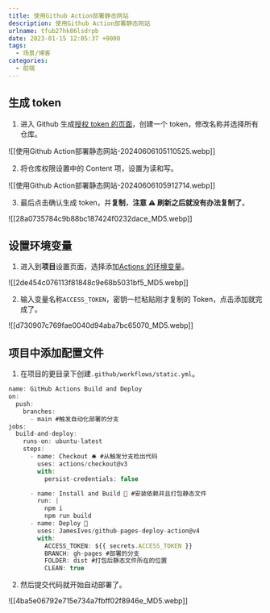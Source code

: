 ```yaml
---
title: 使用Github Action部署静态网站
description: 使用Github Action部署静态网站
urlname: tfub27hk86lsdrpb
date: 2023-01-15 12:05:37 +0000
tags:
  - 场景/博客
categories:
  - 前端
---
```

## 生成 token

1. 进入 Github 生成[授权 token 的页面](https://github.com/settings/apps)，创建一个 token，修改名称并选择所有仓库。

![[使用Github Action部署静态网站-20240606105110525.webp]]

2. 将仓库权限设置中的 Content 项，设置为读和写。

![[使用Github Action部署静态网站-20240606105912714.webp]]

3. 最后点击确认生成 token，并**复制**，**注意 ⚠️ 刷新之后就没有办法复制了**。

![[28a0735784c9b88bc187424f0232dace_MD5.webp]]

## 设置环境变量

1. 进入到**项目**设置页面，选择添加[Actions 的环境变量](https://github.com/songxingguo/resume/settings/secrets/actions)。

![[2de454c076113f81848c9e68b5031bf5_MD5.webp]]

2. 输入变量名称`ACCESS_TOKEN`，密钥一栏粘贴刚才复制的 Token，点击添加就完成了。

![[d730907c769fae0040d94aba7bc65070_MD5.webp]]

## 项目中添加配置文件

1. 在项目的更目录下创建`.github/workflows/static.yml`。

```javascript
name: GitHub Actions Build and Deploy
on:
  push:
    branches:
      - main #触发自动化部署的分支
jobs:
  build-and-deploy:
    runs-on: ubuntu-latest
    steps:
      - name: Checkout 🛎️ #从触发分支检出代码
        uses: actions/checkout@v3
        with:
          persist-credentials: false

      - name: Install and Build 🔧 #安装依赖并且打包静态文件
        run: |
          npm i
          npm run build
      - name: Deploy 🚀
        uses: JamesIves/github-pages-deploy-action@v4
        with:
          ACCESS_TOKEN: ${{ secrets.ACCESS_TOKEN }}
          BRANCH: gh-pages #部署的分支
          FOLDER: dist #打包后静态文件所在的位置
          CLEAN: true
```

2. 然后提交代码就开始自动部署了。

![[4ba5e06792e715e734a7fbff02f8946e_MD5.webp]]

